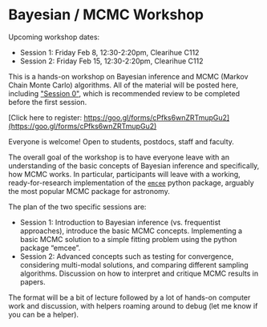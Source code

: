 # Bayesian / MCMC Workshop
Upcoming workshop dates:
- Session 1: Friday Feb 8, 12:30-2:20pm, Clearihue C112
- Session 2: Friday Feb 15, 12:30-2:20pm, Clearihue C112

This is a hands-on workshop on Bayesian inference and MCMC (Markov Chain Monte Carlo) algorithms. All of the material will be posted here, including ["Session 0"](./Session0), which is recommended review to be completed before the first session.

[Click here to register: https://goo.gl/forms/cPfks6wnZRTmupGu2](https://goo.gl/forms/cPfks6wnZRTmupGu2)

Everyone is welcome! Open to students, postdocs, staff and faculty. 

The overall goal of the workshop is to have everyone leave with an understanding of the basic concepts of Bayesian inference and specifically, how MCMC works. In particular, participants will leave with a working, ready-for-research implementation of the [`emcee`](https://emcee.readthedocs.io/en/stable/) python package, arguably the most popular MCMC package for astronomy.

The plan of the two specific sessions are:
- Session 1:  Introduction to Bayesian inference (vs. frequentist approaches), introduce the basic MCMC concepts. Implementing a basic MCMC solution to a simple fitting problem using the python package “emcee”.
- Session 2: Advanced concepts such as testing for convergence, considering multi-modal solutions, and comparing different sampling algorithms. Discussion on how to interpret and critique MCMC results in papers.

The format will be a bit of lecture followed by a lot of hands-on computer work and discussion, with helpers roaming around to debug (let me know if you can be a helper). 

